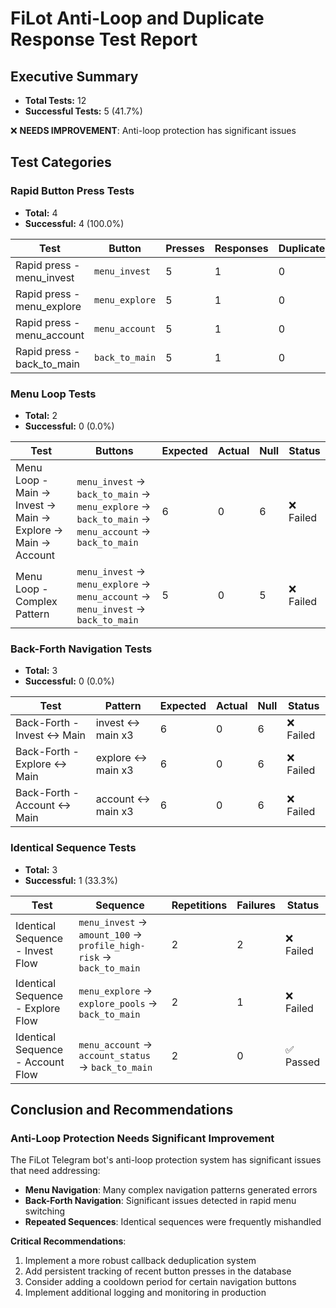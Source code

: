 # FiLot Anti-Loop and Duplicate Response Test Report

## Executive Summary

- **Total Tests:** 12
- **Successful Tests:** 5 (41.7%)

❌ **NEEDS IMPROVEMENT**: Anti-loop protection has significant issues

## Test Categories

### Rapid Button Press Tests

- **Total:** 4
- **Successful:** 4 (100.0%)

| Test | Button | Presses | Responses | Duplicates | Status |
|------|--------|---------|-----------|------------|--------|
| Rapid press - menu_invest | `menu_invest` | 5 | 1 | 0 | ✅ Passed |
| Rapid press - menu_explore | `menu_explore` | 5 | 1 | 0 | ✅ Passed |
| Rapid press - menu_account | `menu_account` | 5 | 1 | 0 | ✅ Passed |
| Rapid press - back_to_main | `back_to_main` | 5 | 1 | 0 | ✅ Passed |

### Menu Loop Tests

- **Total:** 2
- **Successful:** 0 (0.0%)

| Test | Buttons | Expected | Actual | Null | Status |
|------|---------|----------|--------|------|--------|
| Menu Loop - Main → Invest → Main → Explore → Main → Account | `menu_invest` → `back_to_main` → `menu_explore` → `back_to_main` → `menu_account` → `back_to_main` | 6 | 0 | 6 | ❌ Failed |
| Menu Loop - Complex Pattern | `menu_invest` → `menu_explore` → `menu_account` → `menu_invest` → `back_to_main` | 5 | 0 | 5 | ❌ Failed |

### Back-Forth Navigation Tests

- **Total:** 3
- **Successful:** 0 (0.0%)

| Test | Pattern | Expected | Actual | Null | Status |
|------|---------|----------|--------|------|--------|
| Back-Forth - Invest ↔ Main | invest ↔ main x3 | 6 | 0 | 6 | ❌ Failed |
| Back-Forth - Explore ↔ Main | explore ↔ main x3 | 6 | 0 | 6 | ❌ Failed |
| Back-Forth - Account ↔ Main | account ↔ main x3 | 6 | 0 | 6 | ❌ Failed |

### Identical Sequence Tests

- **Total:** 3
- **Successful:** 1 (33.3%)

| Test | Sequence | Repetitions | Failures | Status |
|------|----------|-------------|----------|--------|
| Identical Sequence - Invest Flow | `menu_invest` → `amount_100` → `profile_high-risk` → `back_to_main` | 2 | 2 | ❌ Failed |
| Identical Sequence - Explore Flow | `menu_explore` → `explore_pools` → `back_to_main` | 2 | 1 | ❌ Failed |
| Identical Sequence - Account Flow | `menu_account` → `account_status` → `back_to_main` | 2 | 0 | ✅ Passed |

## Conclusion and Recommendations

### Anti-Loop Protection Needs Significant Improvement

The FiLot Telegram bot's anti-loop protection system has significant issues that need addressing:

- **Menu Navigation**: Many complex navigation patterns generated errors
- **Back-Forth Navigation**: Significant issues detected in rapid menu switching
- **Repeated Sequences**: Identical sequences were frequently mishandled

**Critical Recommendations**:
1. Implement a more robust callback deduplication system
2. Add persistent tracking of recent button presses in the database
3. Consider adding a cooldown period for certain navigation buttons
4. Implement additional logging and monitoring in production
